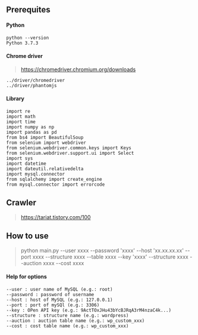 ## Prerequites
  #### Python
    python --version
    Python 3.7.3
  #### Chrome driver
  > https://chromedriver.chromium.org/downloads
  ```
  ../driver/chromedriver
  ../driver/phantomjs
  ```
  #### Library
    import re
    import math
    import time
    import numpy as np
    import pandas as pd
    from bs4 import BeautifulSoup
    from selenium import webdriver
    from selenium.webdriver.common.keys import Keys
    from selenium.webdriver.support.ui import Select
    import sys
    import datetime
    import dateutil.relativedelta
    import mysql.connector
    from sqlalchemy import create_engine
    from mysql.connector import errorcode
## Crawler
  > https://tariat.tistory.com/100

## How to use
  > python main.py --user xxxx --password 'xxxx' --host 'xx.xx.xx.xx' --port xxxx --structure xxxx --table xxxx --key 'xxxx' --structure xxxx --auction xxxx --cost xxxx
  #### Help for options
    --user : user name of MySQL (e.g.: root)
    --password : password of username
    --host : host of MySQL (e.g.: 127.0.0.1)
    --port : port of mySQl (e.g.: 3306)
    --key : OPen API key (e.g.: 9ActTOxJHu43bYcBJRqA3rM4nzaC4k...)
    --structure : structure name (e.g.: wordpress)
    --auction : auction table name (e.g.: wp_custom_xxx)
    --cost : cost table name (e.g.: wp_custom_xxx)
